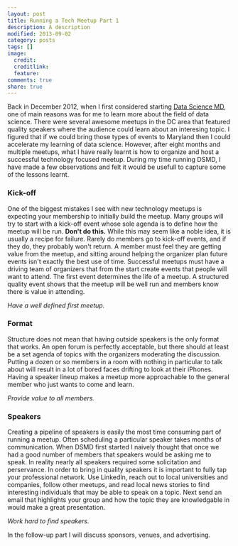 ```yaml
---
layout: post
title: Running a Tech Meetup Part 1
description: A description
modified: 2013-09-02
category: posts
tags: []
image:
  credit:
  creditlink:
  feature:
comments: true
share: true
---
```


Back in December 2012, when I first considered starting <a href="http://www.meetup.com/Data-Science-MD">Data Science MD</a>, one of main reasons was for me to learn more about the field of data science. There were several awesome meetups in the DC area that featured quality speakers where the audience could learn about an interesing topic. I figured that if we could bring those types of events to Maryland then I could accelerate my learning of data science. However, after eight months and multiple meetups, what I have really learnt is how to organize and host a successful technology focused meetup. During my time running DSMD, I have made a few observations and felt it would be usefull to capture some of the lessons learnt. 

### Kick-off
One of the biggest mistakes I see with new technology meetups is expecting your membership to initially build the meetup. Many groups will try to start with a kick-off event whose sole agenda is to define how the meetup will be run. **Don't do this.** While this may seem like a noble idea, it is usually a recipe for failure. Rarely do members go to kick-off events, and if they do, they probably won't return. A member must feel they are getting value from the meetup, and sitting around helping the organizer plan future events isn't exactly the best use of time. Successful meetups must have a driving team of organizers that from the start create events that people will want to attend. The first event determines the life of a meetup. A structured quality event shows that the meetup will be well run and members know there is value in attending.

*Have a well defined first meetup.*

### Format

Structure does not mean that having outside speakers is the only format that works. An open forum is perfectly acceptable, but there should at least be a set agenda of topics with the organizers moderating the discussion. Putting a dozen or so members in a room with nothing in particular to talk about will result in a lot of bored faces drifting to look at their iPhones. Having a speaker lineup makes a meetup more approachable to the general member who just wants to come and learn.

*Provide value to all members.*

### Speakers
Creating a pipeline of speakers is easily the most time consuming part of running a meetup. Often scheduling a particular speaker takes months of communication. When DSMD first started I naively thought that once we had a good number of members that speakers would be asking me to speak. In reality nearly all speakers required some solicitation and perservance. In order to bring in quality speakers it is important to fully tap your professional network. Use LinkedIn, reach out to local universities and companies, follow other meetups, and read local news stories to find interesting individuals that may be able to speak on a topic. Next send an email that highlights your group and how the topic they are knowledgable in would make a great presentation.

*Work hard to find speakers.*

In the follow-up part I will discuss sponsors, venues, and advertising.


